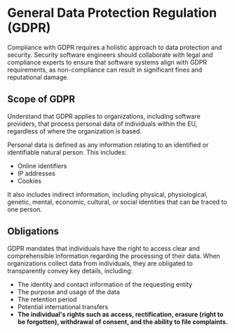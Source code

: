 # General Data Protection Regulation (GDPR)

Compliance with GDPR requires a holistic approach to data protection and security. Security software engineers should collaborate with legal and compliance experts to ensure that software systems align with GDPR requirements, as non-compliance can result in significant fines and reputational damage.

## **Scope of GDPR**

Understand that GDPR applies to organizations, including software providers, that process personal data of individuals within the EU, regardless of where the organization is based.

Personal data is defined as any information relating to an identified or identifiable natural person. This includes:

* Online identifiers
* IP addresses
* Cookies&#x20;

It also includes indirect information, including physical, physiological, genetic, mental, economic, cultural, or social identities that can be traced to one person.

## Obligations

GDPR mandates that individuals have the right to access clear and comprehensible information regarding the processing of their data. When organizations collect data from individuals, they are obligated to transparently convey key details, including:

* The identity and contact information of the requesting entity
* The purpose and usage of the data
* The retention period
* Potential international transfers
* **The individual's rights such as access, rectification, erasure (right to be forgotten), withdrawal of consent, and the ability to file complaints.**

